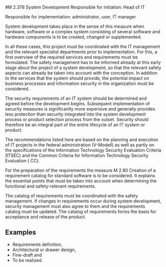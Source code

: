 #M 2.378 System Development
Responsible for initiation: Head of IT

Responsible for implementation: administrator, user, IT manager

System development takes place in the sense of this measure when hardware, software or a complex system consisting of several software and hardware components is to be created, changed or supplemented.

In all these cases, this project must be coordinated with the IT management and the relevant specialist departments prior to implementation. For this, a first overview of the required services and requirements must be formulated. The safety management has to be informed already at this early stage about the project of a system development, so that the relevant safety aspects can already be taken into account with the conception. In addition to the services that the system should provide, the potential impact on business processes and information security in the organization must be considered.

The security requirements of an IT system should be determined and agreed before the development begins. Subsequent implementation of security measures is significantly more expensive and generally provides less protection than security integrated into the system development process or product selection process from the outset. Security should therefore be an integral part of the entire lifecycle of an IT system or product.

The recommendations listed here are based on the planning and execution of IT projects in the federal administration (V-Modell) as well as partly on the specifications of the Information Technology Security Evaluation Criteria (ITSEC) and the Common Criteria for Information Technology Security Evaluation ( CC).

For the preparation of the requirements the measure M 2.80 Creation of a requirement catalog for standard software is to be considered. It explains the essential points that must be taken into account when determining the functional and safety-relevant requirements.

The catalog of requirements must be coordinated with the safety management. If changes in requirements occur during system development, security management must also agree to them and the requirements catalog must be updated. The catalog of requirements forms the basis for acceptance and release of the product.



## Examples 
* Requirements definition,
* Architectural or drawer design,
* Fine-draft and
* To be realized.




